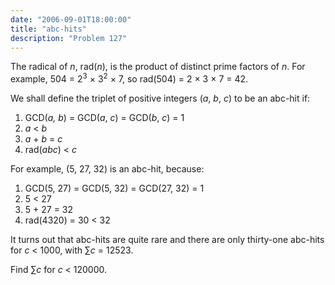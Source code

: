 ```yaml
---
date: "2006-09-01T18:00:00"
title: "abc-hits"
description: "Problem 127"
---
```


<p>The radical of <i>n</i>, rad(<i>n</i>), is the product of distinct prime factors of <i>n</i>. For example, 504 = 2<sup>3</sup> × 3<sup>2</sup> × 7, so rad(504) = 2 × 3 × 7 = 42.</p>
<p>We shall define the triplet of positive integers (<i>a</i>, <i>b</i>, <i>c</i>) to be an abc-hit if:</p>
<ol><li>GCD(<i>a,</i> <i>b</i>) = GCD(<i>a</i>, <i>c</i>) = GCD(<i>b</i>, <i>c</i>) = 1</li>
<li><i>a</i> &lt; <i>b</i></li>
<li><i>a</i> + <i>b</i> = <i>c</i></li>
<li>rad(<i>abc</i>) &lt; <i>c</i></li>
</ol><p>For example, (5, 27, 32) is an abc-hit, because:</p>
<ol><li>GCD(5, 27) = GCD(5, 32) = GCD(27, 32) = 1</li>
<li>5 &lt; 27</li>
<li>5 + 27 = 32</li>
<li>rad(4320) = 30 &lt; 32</li>
</ol><p>It turns out that abc-hits are quite rare and there are only thirty-one abc-hits for <i>c</i> &lt; 1000, with ∑<i>c</i> = 12523.</p>
<p>Find ∑<i>c</i> for <i>c</i> &lt; 120000.</p>

